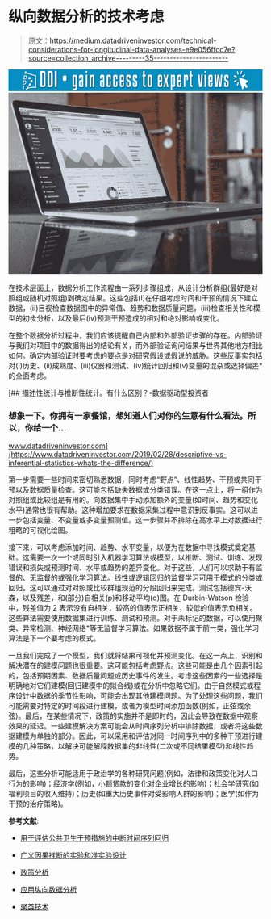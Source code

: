 # 纵向数据分析的技术考虑

> 原文：<https://medium.datadriveninvestor.com/technical-considerations-for-longitudinal-data-analyses-e9e056ffcc7e?source=collection_archive---------35----------------------->

[![](img/fe3bfc7a2d8c691b0377f6d74624e88c.png)](http://www.track.datadriveninvestor.com/1B9E)![](img/d1d8a2b8116b6b5503fdad6ab81d4f9b.png)

在技术层面上，数据分析工作流程由一系列步骤组成，从设计分析群组(最好是对照组或随机对照组)到确定结果。这些包括(I)在仔细考虑时间和干预的情况下建立数据，(ii)目视检查数据图中的异常值、趋势和数据质量问题，(iii)检查相关性和模型的初步分析，以及最后(iv)预测干预造成的相对和绝对影响或变化。

在整个数据分析过程中，我们应该提醒自己内部和外部验证步骤的存在。内部验证与我们对项目中的数据得出的结论有关，而外部验证询问结果与世界其他地方相比如何。确定内部验证时要考虑的要点是对研究假设或假说的威胁。这些反事实包括对(I)历史、(ii)成熟度、(iii)仪器和测试、(iv)统计回归和(v)变量的混杂或选择偏差*的全面考虑。

[](https://www.datadriveninvestor.com/2019/02/28/descriptive-vs-inferential-statistics-whats-the-difference/) [## 描述性统计与推断性统计。有什么区别？-数据驱动型投资者

### 想象一下。你拥有一家餐馆，想知道人们对你的生意有什么看法。所以，你给一个…

www.datadriveninvestor.com](https://www.datadriveninvestor.com/2019/02/28/descriptive-vs-inferential-statistics-whats-the-difference/) 

第一步需要一些时间来密切熟悉数据，同时考虑“野点”、线性趋势、干预或共同干预以及数据质量检查。这可能包括缺失数据或分类错误。在这一点上，将一组作为对照组或比较组是有用的。向数据集中手动添加额外的变量(如时间、趋势和变化水平)通常也很有帮助。这种增加要求在数据采集过程中意识到反事实。这可以进一步包括变量、不变量或多变量预测值。这一步骤并不排除在高水平上对数据进行粗略的可视化绘图。

接下来，可以考虑添加时间、趋势、水平变量，以便为在数据中寻找模式奠定基础。这需要一次一个或同时引入机器学习算法或模型，以推断、测试、训练、发现错误和损失或预测时间、水平或趋势的差异变化。对于这些，人们可以求助于有监督的、无监督的或强化学习算法。线性或逻辑回归的监督学习可用于模式的分类或回归。这可以通过对对照或比较群组规范的分段回归来完成。测试包括德宾-沃森，以及残差，和(部分)自相关(p)和移动平均(q)图。在 Durbin-Watson 检验中，残差值为 2 表示没有自相关，较高的值表示正相关，较低的值表示负相关。这些算法需要使用数据集进行训练、测试和预测。对于未标记的数据，可以使用聚类、异常检测、神经网络*等无监督学习算法。如果数据不属于前一类，强化学习算法是下一个要考虑的模式。

一旦我们完成了一个模型，我们就将结果可视化并预测变化。在这一点上，识别和解决潜在的建模问题也很重要。这可能包括考虑野点。这些可能是由几个因素引起的，包括预期因素、数据质量问题或历史事件的发生。考虑这些因素的一些选择是明确地对它们建模(回归建模中的拟合线)或在分析中忽略它们。由于自然模式或程序设计中数据的季节性影响，可能会出现其他建模问题。为了处理这些问题，我们可能需要对特定的时间段进行建模，或者为模型时间添加函数(例如，正弦或余弦)。最后，在某些情况下，政策的实施并不是即时的，因此会导致在数据中观察效果的延迟。一些建模解决方案可能会从时间序列分析中排除数据，或者将这些数据建模为单独的部分。因此，可以采用和评估对同一时间序列中的多种干预进行建模的几种策略，以解决可能解释数据集的非线性(二次或不同结果模型)和线性趋势。

最后，这些分析可能适用于政治学的各种研究问题(例如，法律和政策变化对人口行为的影响)；经济学(例如，小额贷款的变化对企业增长的影响)；社会学研究(如福利项目的收入维持)；历史(如重大历史事件对受影响人群的影响)；医学(如作为干预的治疗策略)。

**参考文献**:

* [用于评估公共卫生干预措施的中断时间序列回归](https://academic.oup.com/ije/article/46/1/348/2622842)

* [广义因果推断的实验和准实验设计](https://www.amazon.ca/Experimental-Quasi-Experimental-Designs-Generalized-Inference/dp/0395615569)

* [政策分析](https://www.edx.org/course/policy-analysis-using-interrupted-time-ubcx-itsx-0)

* [应用纵向数据分析](https://stats.idre.ucla.edu/r/examples/alda/r-applied-longitudinal-data-analysis-ch-4/)

* [聚类技术](https://towardsdatascience.com/the-5-clustering-algorithms-data-scientists-need-to-know-a36d136ef68)